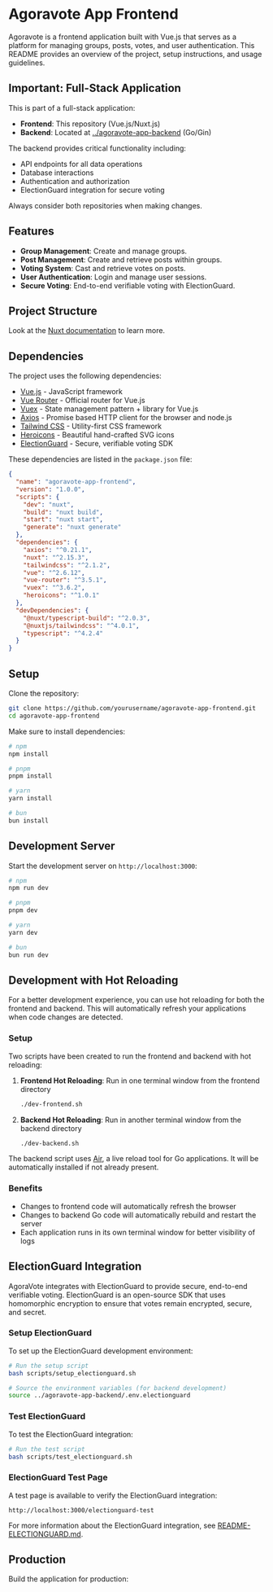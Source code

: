 # Agoravote App Frontend

Agoravote is a frontend application built with Vue.js that serves as a platform for managing groups, posts, votes, and user authentication. This README provides an overview of the project, setup instructions, and usage guidelines.

## Important: Full-Stack Application

This is part of a full-stack application:
- **Frontend**: This repository (Vue.js/Nuxt.js)
- **Backend**: Located at [../agoravote-app-backend](../agoravote-app-backend) (Go/Gin)

The backend provides critical functionality including:
- API endpoints for all data operations
- Database interactions
- Authentication and authorization
- ElectionGuard integration for secure voting

Always consider both repositories when making changes.

## Features

- **Group Management**: Create and manage groups.
- **Post Management**: Create and retrieve posts within groups.
- **Voting System**: Cast and retrieve votes on posts.
- **User Authentication**: Login and manage user sessions.
- **Secure Voting**: End-to-end verifiable voting with ElectionGuard.

## Project Structure

Look at the [Nuxt documentation](https://nuxt.com/docs/getting-started/introduction) to learn more.

## Dependencies

The project uses the following dependencies:

- [Vue.js](https://vuejs.org/) - JavaScript framework
- [Vue Router](https://router.vuejs.org/) - Official router for Vue.js
- [Vuex](https://vuex.vuejs.org/) - State management pattern + library for Vue.js
- [Axios](https://axios-http.com/) - Promise based HTTP client for the browser and node.js
- [Tailwind CSS](https://tailwindcss.com/) - Utility-first CSS framework
- [Heroicons](https://heroicons.com/) - Beautiful hand-crafted SVG icons
- [ElectionGuard](https://github.com/microsoft/electionguard) - Secure, verifiable voting SDK

These dependencies are listed in the `package.json` file:

```json
{
  "name": "agoravote-app-frontend",
  "version": "1.0.0",
  "scripts": {
    "dev": "nuxt",
    "build": "nuxt build",
    "start": "nuxt start",
    "generate": "nuxt generate"
  },
  "dependencies": {
    "axios": "^0.21.1",
    "nuxt": "^2.15.3",
    "tailwindcss": "^2.1.2",
    "vue": "^2.6.12",
    "vue-router": "^3.5.1",
    "vuex": "^3.6.2",
    "heroicons": "^1.0.1"
  },
  "devDependencies": {
    "@nuxt/typescript-build": "^2.0.3",
    "@nuxtjs/tailwindcss": "^4.0.1",
    "typescript": "^4.2.4"
  }
}
```

## Setup

Clone the repository:

```bash
git clone https://github.com/yourusername/agoravote-app-frontend.git
cd agoravote-app-frontend
```

Make sure to install dependencies:

```bash
# npm
npm install

# pnpm
pnpm install

# yarn
yarn install

# bun
bun install
```

## Development Server

Start the development server on `http://localhost:3000`:

```bash
# npm
npm run dev

# pnpm
pnpm dev

# yarn
yarn dev

# bun
bun run dev
```

## Development with Hot Reloading

For a better development experience, you can use hot reloading for both the frontend and backend. This will automatically refresh your applications when code changes are detected.

### Setup

Two scripts have been created to run the frontend and backend with hot reloading:

1. **Frontend Hot Reloading**: Run in one terminal window from the frontend directory
   ```bash
   ./dev-frontend.sh
   ```

2. **Backend Hot Reloading**: Run in another terminal window from the backend directory
   ```bash
   ./dev-backend.sh
   ```

The backend script uses [Air](https://github.com/air-verse/air), a live reload tool for Go applications. It will be automatically installed if not already present.

### Benefits

- Changes to frontend code will automatically refresh the browser
- Changes to backend Go code will automatically rebuild and restart the server
- Each application runs in its own terminal window for better visibility of logs

## ElectionGuard Integration

AgoraVote integrates with ElectionGuard to provide secure, end-to-end verifiable voting. ElectionGuard is an open-source SDK that uses homomorphic encryption to ensure that votes remain encrypted, secure, and secret.

### Setup ElectionGuard

To set up the ElectionGuard development environment:

```bash
# Run the setup script
bash scripts/setup_electionguard.sh

# Source the environment variables (for backend development)
source ../agoravote-app-backend/.env.electionguard
```

### Test ElectionGuard

To test the ElectionGuard integration:

```bash
# Run the test script
bash scripts/test_electionguard.sh
```

### ElectionGuard Test Page

A test page is available to verify the ElectionGuard integration:

```
http://localhost:3000/electionguard-test
```

For more information about the ElectionGuard integration, see [README-ELECTIONGUARD.md](README-ELECTIONGUARD.md).

## Production

Build the application for production: